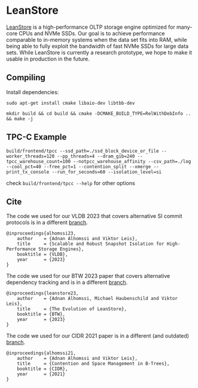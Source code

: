# LeanStore
[LeanStore](https://db.in.tum.de/~leis/papers/leanstore.pdf) is a high-performance OLTP storage engine optimized for many-core CPUs and NVMe SSDs. Our goal is to achieve performance comparable to in-memory systems when the data set fits into RAM, while being able to fully exploit the bandwidth of fast NVMe SSDs for large data sets. While LeanStore is currently a research prototype, we hope to make it usable in production in the future.

## Compiling
Install dependencies:

`sudo apt-get install cmake libaio-dev libtbb-dev`

`mkdir build && cd build && cmake -DCMAKE_BUILD_TYPE=RelWithDebInfo .. && make -j`

## TPC-C Example
`build/frontend/tpcc --ssd_path=./ssd_block_device_or_file --worker_threads=120 --pp_threads=4 --dram_gib=240 --tpcc_warehouse_count=100 --notpcc_warehouse_affinity --csv_path=./log --cool_pct=40 --free_pct=1 --contention_split --xmerge --print_tx_console --run_for_seconds=60 --isolation_level=si`

check `build/frontend/tpcc --help` for other options

## Cite
The code we used for our VLDB 2023 that covers alternative SI commit protocols is in a different [branch](https://github.com/leanstore/leanstore/tree/mvcc).
```
@inproceedings{alhomssi23,
    author    = {Adnan Alhomssi and Viktor Leis},
    title     = {Scalable and Robust Snapshot Isolation for High-Performance Storage Engines},
    booktitle = {VLDB},
    year      = {2023}
}
```

The code we used for our BTW 2023 paper that covers alternative dependency tracking and is in a different [branch](https://github.com/leanstore/leanstore/tree/btw).
```
@inproceedings{leanstore23,
    author    = {Adnan Alhomssi, Michael Haubenschild and Viktor Leis},
    title     = {The Evolution of LeanStore},
    booktitle = {BTW},
    year      = {2023}
}
```

The code we used for our CIDR 2021 paper is in a different (and outdated) [branch](https://github.com/leanstore/leanstore/tree/cidr).
```
@inproceedings{alhomssi21,
    author    = {Adnan Alhomssi and Viktor Leis},
    title     = {Contention and Space Management in B-Trees},
    booktitle = {CIDR},
    year      = {2021}
}
```
